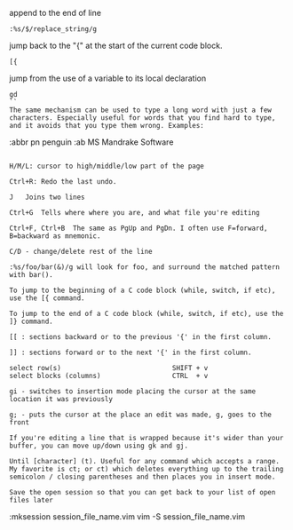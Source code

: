 append to the end of line
```
:%s/$/replace_string/g
```

jump back to the "{" at the start of the current code block.
```
[{
```

jump from the use of a variable to its local declaration
```
gd
``
The same mechanism can be used to type a long word with just a few characters. Especially useful for words that you find hard to type, and it avoids that you type them wrong. Examples:
```
:abbr pn penguin
:ab MS Mandrake Software
```

H/M/L: cursor to high/middle/low part of the page

Ctrl+R:	Redo the last undo.

J	Joins two lines

Ctrl+G	Tells where where you are, and what file you're editing

Ctrl+F, Ctrl+B	The same as PgUp and PgDn. I often use F=forward, B=backward as mnemonic.

C/D - change/delete rest of the line

:%s/foo/bar(&)/g will look for foo, and surround the matched pattern with bar().

To jump to the beginning of a C code block (while, switch, if etc), use the [{ command.

To jump to the end of a C code block (while, switch, if etc), use the ]} command.

[[ : sections backward or to the previous '{' in the first column.

]] : sections forward or to the next '{' in the first column.

select row(s)                            SHIFT + v                             
select blocks (columns)                  CTRL  + v

gi - switches to insertion mode placing the cursor at the same location it was previously

g; - puts the cursor at the place an edit was made, g, goes to the front

If you're editing a line that is wrapped because it's wider than your buffer, you can move up/down using gk and gj.

Until [character] (t). Useful for any command which accepts a range. My favorite is ct; or ct) which deletes everything up to the trailing semicolon / closing parentheses and then places you in insert mode.

Save the open session so that you can get back to your list of open files later
```
:mksession session_file_name.vim
vim -S session_file_name.vim
```



